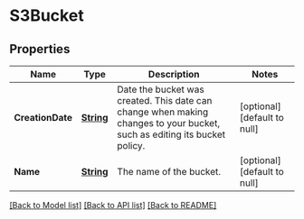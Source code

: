 # S3Bucket
## Properties

Name | Type | Description | Notes
------------ | ------------- | ------------- | -------------
**CreationDate** | [**String**](string.md) | Date the bucket was created. This date can change when making changes to your bucket, such as editing its bucket policy. | [optional] [default to null]
**Name** | [**String**](string.md) | The name of the bucket. | [optional] [default to null]

[[Back to Model list]](../README.md#documentation-for-models) [[Back to API list]](../README.md#documentation-for-api-endpoints) [[Back to README]](../README.md)

